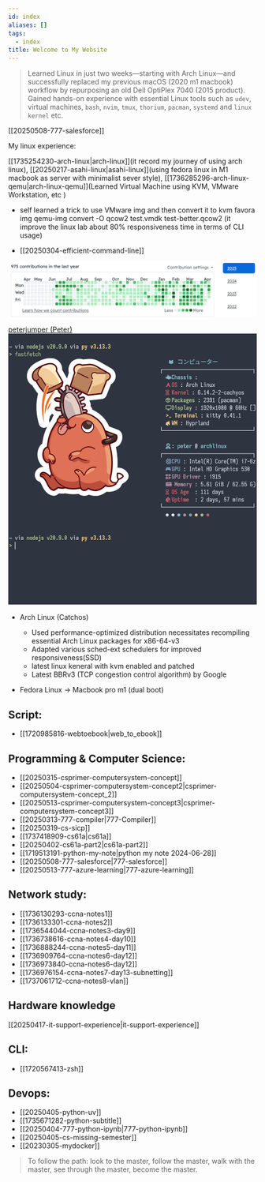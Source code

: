 ```yaml
---
id: index
aliases: []
tags:
  - index
title: Welcome to My Website
---
```


> Learned Linux in just two weeks—starting with Arch Linux—and successfully replaced my previous macOS (2020 m1 macbook) workflow by repurposing an old Dell OptiPlex 7040 (2015 product). Gained hands-on experience with essential Linux tools such as `udev`, virtual machines, `bash`, `nvim`, `tmux`, `thorium`, `pacman`, `systemd` and `linux kernel` etc.

[[20250508-777-salesforce]]

My linux experience:

[[1735254230-arch-linux|arch-linux]](it record my journey of using arch linux), [[20250217-asahi-linux|asahi-linux]](using fedora linux in M1 macbook as server with minimalist sever style), [[1736285296-arch-linux-qemu|arch-linux-qemu]](Learned Virtual Machine using KVM, VMware Workstation, etc )

- self learned a trick to use VMware img and then convert it to kvm favora img
  qemu-img convert -O qcow2 test.vmdk test-better.qcow2 (it improve the linux
  lab about 80% responsiveness time in terms of CLI usage)

- [[20250304-efficient-command-line]]

![](index/2025-04-17-17-33-39.png)

[peterjumper (Peter)](https://github.com/peterjumper)
![](index/2025-04-15-18-38-58.png)

- Arch Linux (Catchos)

  - Used performance-optimized distribution necessitates recompiling essential Arch Linux packages for x86-64-v3
  - Adapted various sched-ext schedulers for improved responsiveness(SSD)
  - latest linux keneral with kvm enabled and patched
  - Latest BBRv3 (TCP congestion control algorithm) by Google

- Fedora Linux -> Macbook pro m1 (dual boot)

## Script:

- [[1720985816-webtoebook|web_to_ebook]]

## Programming & Computer Science:

- [[20250315-csprimer-computersystem-concept]]
- [[20250504-csprimer-computersystem-concept2|csprimer-computersystem-concept_2]]
- [[20250513-csprimer-computersystem-concept3|csprimer-computersystem-concept3]]
- [[20250313-777-compiler|777-Compiler]]
- [[20250319-cs-sicp]]
- [[1737418909-cs61a|cs61a]]
- [[20250402-cs61a-part2|cs61a-part2]]
- [[1719513191-python-my-note|python my note 2024-06-28]]
- [[20250508-777-salesforce|777-salesforce]]
- [[20250513-777-azure-learning|777-azure-learning]]

## Network study:

- [[1736130293-ccna-notes1]]
- [[1736133301-ccna-notes2]]
- [[1736544044-ccna-notes3-day9]]
- [[1736738616-ccna-notes4-day10]]
- [[1736888244-ccna-notes5-day11]]
- [[1736909764-ccna-notes6-day12]]
- [[1736973840-ccna-notes6-day12]]
- [[1736976154-ccna-notes7-day13-subnetting]]
- [[1737061712-ccna-notes8-vlan]]

## Hardware knowledge

[[20250417-it-support-experience|it-support-experience]]

## CLI:

- [[1720567413-zsh]]

## Devops:

- [[20250405-python-uv]]
- [[1735671282-python-subtitle]]
- [[20250404-777-python-ipynb|777-python-ipynb]]
- [[20250405-cs-missing-semester]]
- [[20230305-mydocker]]

> To follow the path: look to the master, follow the master, walk with the master, see through the master, become the master.

